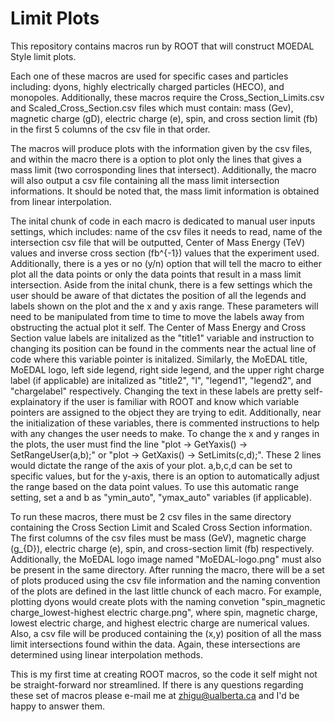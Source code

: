 # Limit Plots

This repository contains macros run by ROOT that will construct MOEDAL Style limit plots.

Each one of these macros are used for specific cases and particles including: dyons, highly electrically charged particles (HECO), and monopoles. Additionally, these macros require the Cross_Section_Limits.csv and Scaled_Cross_Section.csv files which must contain: mass (Gev), magnetic charge (gD), electric charge (e), spin, and cross section limit (fb) in the first 5 columns of the csv file in that order. 

The macros will produce plots with the information given by the csv files, and within the macro there is a option to plot only the lines that gives a mass limit (two corrosponding lines that intersect). Additionally, the macro will also output a csv file containing all the mass limit intersection informations. It should be noted that, the mass limit information is obtained from linear interpolation. 

The inital chunk of code in each macro is dedicated to manual user inputs settings, which includes: name of the csv files it needs to read, name of the intersection csv file that will be outputted, Center of Mass Energy (TeV) values and inverse cross section (fb^{-1}) values that the experiment used. Additionally, there is a yes or no (y/n) option that will tell the macro to either plot all the data points or only the data points that result in a mass limit intersection. Aside from the inital chunk, there is a few settings which the user should be aware of that dictates the position of all the legends and labels shown on the plot and the x and y axis range. These parameters will need to be manipulated from time to time to move the labels away from obstructing the actual plot it self. The Center of Mass Energy and Cross Section value labels are initalized as the "title1" variable and instruction to changing its position can be found in the comments near the actual line of code where this variable pointer is initalized. Similarly, the MoEDAL title, MoEDAL logo, left side legend, right side legend, and the upper right charge label (if applicable) are initalized as "title2", "l", "legend1", "legend2", and "chargelabel" respectively. Changing the text in these labels are pretty self-explainatory if the user is familiar with ROOT and know which variable pointers are assigned to the object they are trying to edit. Additionally, near the initialization of these variables, there is commented instructions to help with any changes the user needs to make. To change the x and y ranges in the plots, the user must find the line "plot -> GetYaxis() -> SetRangeUser(a,b);" or "plot -> GetXaxis() -> SetLimits(c,d);". These 2 lines would dictate the range of the axis of your plot. a,b,c,d can be set to specific values, but for the y-axis, there is an option to automatically adjust the range based on the data point values. To use this automatic range setting, set a and b as "ymin_auto", "ymax_auto" variables (if applicable). 

To run these macros, there must be 2 csv files in the same directory containing the Cross Section Limit and Scaled Cross Section information. The first columns of the csv files must be mass (GeV), magnetic charge (g_{D}), electric charge (e), spin, and cross-section limit (fb) respectively. Additionally, the MoEDAL logo image named "MoEDAL-logo.png" must also be present in the same directory. After running the macro, there will be a set of plots produced using the csv file information and the naming convention of the plots are defined in the last little chunck of each macro. For example, plotting dyons would create plots with the naming convetion "spin_magnetic charge_lowest-highest electric charge.png", where spin, magnetic charge, lowest electric charge, and highest electric charge are numerical values. Also, a csv file will be produced containing the (x,y) position of all the mass limit intersections found within the data. Again, these intersections are determined using linear interpolation methods.

This is my first time at creating ROOT macros, so the code it self might not be straight-forward nor streamlined. If there is any questions regarding these set of macros please e-mail me at zhigu@ualberta.ca and I'd be happy to answer them.
